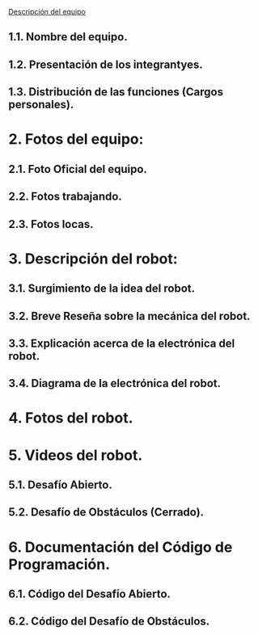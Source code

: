 [Descripción del equipo](#descripcion-del-equipo)
## 1.1. Nombre del equipo.
## 1.2. Presentación de los integrantyes.
## 1.3. Distribución de las funciones (Cargos personales).
# 2. Fotos del equipo:
## 2.1. Foto Oficial del equipo.
## 2.2. Fotos trabajando.
## 2.3. Fotos locas.
# 3. Descripción del robot:
## 3.1. Surgimiento de la idea del robot.
## 3.2. Breve Reseña sobre la mecánica del robot.
## 3.3. Explicación acerca de la electrónica del robot.
## 3.4. Diagrama de la electrónica del robot.
# 4. Fotos del robot.
# 5. Videos del robot.
## 5.1. Desafío Abierto.
## 5.2. Desafío de Obstáculos (Cerrado).
# 6. Documentación del Código de Programación.
## 6.1. Código del Desafío Abierto.
## 6.2. Código del Desafío de Obstáculos.
